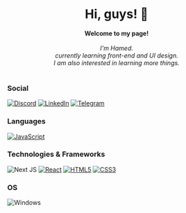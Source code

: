 <h1 align="center">Hi, guys! 👋</h1>
<p align="center">
   <b>Welcome to my page!</b><br><br>
      <i>
         I'm Hamed.<br>
         currently learning front-end and UI design.<br>
          I am also interested in learning more things.<br>
    </i><br>
</p>

### Social

[![Discord](https://img.shields.io/badge/Discord-%235865F2.svg?style=for-the-badge&logo=discord&logoColor=white)](https://discord.com/channels/484964324281024514)
[![LinkedIn](https://img.shields.io/badge/linkedin-%230077B5.svg?style=for-the-badge&logo=linkedin&logoColor=white)](www.linkedin.com/in/hamed-askari-bb9937217)
[![Telegram](https://img.shields.io/badge/Telegram-2CA5E0?style=for-the-badge&logo=telegram&logoColor=white)](https://t.me/ihamed.a)

### Languages
[![JavaScript](https://img.shields.io/badge/javascript-black?style=for-the-badge&logo=javascript)](https://github.com/wervlad)


### Technologies & Frameworks

![Next JS](https://img.shields.io/badge/Next-black?style=for-the-badge&logo=next.js&logoColor=green)
[![React](https://img.shields.io/badge/react-black?style=for-the-badge&logo=react)](https://github.com/wervlad)
[![HTML5](https://img.shields.io/badge/html5-black?style=for-the-badge&logo=html5)](https://hub.docker.com/u/wervlad)
[![CSS3](https://img.shields.io/badge/css3-black?style=for-the-badge&logo=css3)](https://hub.docker.com/u/wervlad)



### OS
![Windows](https://img.shields.io/badge/Windows-0078D6?style=for-the-badge&logo=windows&logoColor=white)
